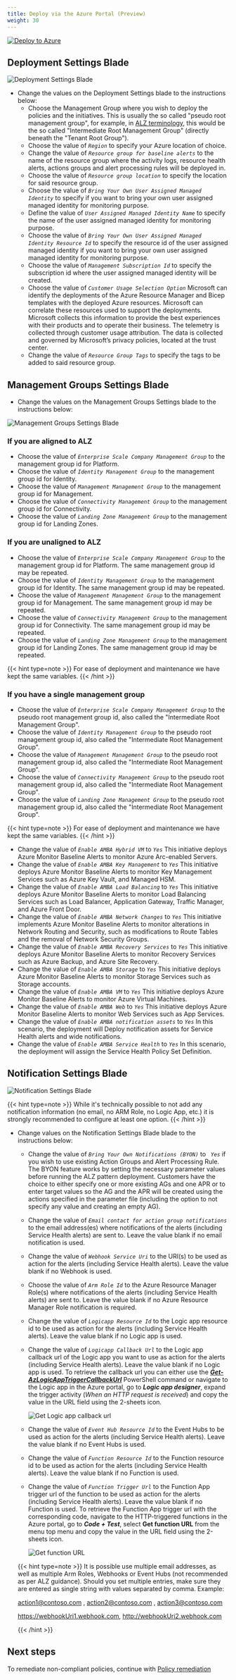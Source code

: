 ```yaml
---
title: Deploy via the Azure Portal (Preview)
weight: 30
---
```


[![Deploy to Azure](https://aka.ms/deploytoazurebutton)](https://aka.ms/amba/alz/portal)

## Deployment Settings Blade

![Deployment Settings Blade](../../media/PortalAccelerator/DeploymentSettings.png)

- Change the values on the Deployment Settings blade to the instructions below:
  - Choose the Management Group where you wish to deploy the policies and the initiatives. This is usually the so called "pseudo root management group", for example, in [ALZ terminology](https://learn.microsoft.com/azure/cloud-adoption-framework/ready/landing-zone/design-area/resource-org-management-groups), this would be the so called "Intermediate Root Management Group" (directly beneath the "Tenant Root Group").
  - Choose the value of _`Region`_ to specify your Azure location of choice.
  - Change the value of _`Resource group for baseline alerts`_ to the name of the resource group where the activity logs, resource health alerts, actions groups and alert processing rules will be deployed in.
  - Choose the value of _`Resource group location`_ to specify the location for said resource group.
  - Choose the value of _`Bring Your Own User Assigned Managed Identity`_ to specify if you want to bring your own user assigned managed identity for monitoring purpose.
  - Define the value of _`User Assigned Managed Identity Name`_ to specify the name of the user assigned managed identity for monitoring purpose.
  - Choose the value of _`Bring Your Own User Assigned Managed Identity Resource Id`_ to specify the resource id of the user assigned managed identity if you want to bring your own user assigned managed identity for monitoring purpose.
  - Choose the value of _`Management Subscription Id`_ to specify the subscription id where the user assigned managed identity will be created.
  - Choose the value of _`Customer Usage Selection Option`_ Microsoft can identify the deployments of the Azure Resource Manager and Bicep templates with the deployed Azure resources. Microsoft can correlate these resources used to support the deployments. Microsoft collects this information to provide the best experiences with their products and to operate their business. The telemetry is collected through customer usage attribution. The data is collected and governed by Microsoft’s privacy policies, located at the trust center.
  - Change the value of _`Resource Group Tags`_ to specify the tags to be added to said resource group.

## Management Groups Settings Blade

- Change the values on the Management Groups Settings blade to the instructions below:

![Management Groups Settings Blade](../../media/PortalAccelerator/MGSettings.png)

### If you are aligned to ALZ

- Choose the value of _`Enterprise Scale Company Management Group`_ to the management group id for Platform.
- Choose the value of _`Identity Management Group`_ to the management group id for Identity.
- Choose the value of _`Management Management Group`_ to the management group id for Management.
- Choose the value of _`Connectivity Management Group`_ to the management group id for Connectivity.
- Choose the value of _`Landing Zone Management Group`_ to the management group id for Landing Zones.

### If you are unaligned to ALZ

- Choose the value of _`Enterprise Scale Company Management Group`_ to the management group id for Platform. The same management group id may be repeated.
- Choose the value of _`Identity Management Group`_ to the management group id for Identity. The same management group id may be repeated.
- Choose the value of _`Management Management Group`_ to the management group id for Management. The same management group id may be repeated.
- Choose the value of _`Connectivity Management Group`_ to the management group id for Connectivity. The same management group id may be repeated.
- Choose the value of _`Landing Zone Management Group`_ to the management group id for Landing Zones. The same management group id may be repeated.

{{< hint type=note >}}
For ease of deployment and maintenance we have kept the same variables.
{{< /hint >}}

### If you have a single management group

- Choose the value of _`Enterprise Scale Company Management Group`_ to the pseudo root management group id, also called the "Intermediate Root Management Group".
- Choose the value of _`Identity Management Group`_ to the pseudo root management group id, also called the "Intermediate Root Management Group".
- Choose the value of _`Management Management Group`_ to the pseudo root management group id, also called the "Intermediate Root Management Group".
- Choose the value of _`Connectivity Management Group`_ to the pseudo root management group id, also called the "Intermediate Root Management Group".
- Choose the value of _`Landing Zone Management Group`_ to the pseudo root management group id, also called the "Intermediate Root Management Group".

{{< hint type=note >}}
For ease of deployment and maintenance we have kept the same variables.
{{< /hint >}}

- Change the value of _`Enable AMBA Hybrid VM`_ to _`Yes`_ This initiative deploys Azure Monitor Baseline Alerts to monitor Azure Arc-enabled Servers.
- Change the value of _`Enable AMBA Key Management`_ to _`Yes`_ This initiative deploys Azure Monitor Baseline Alerts to monitor Key Management Services such as Azure Key Vault, and Managed HSM.
- Change the value of _`Enable AMBA Load Balancing`_ to _`Yes`_ This initiative deploys Azure Monitor Baseline Alerts to monitor Load Balancing Services such as Load Balancer, Application Gateway, Traffic Manager, and Azure Front Door.
- Change the value of _`Enable AMBA Network Changes`_ to _`Yes`_ This initiative implements Azure Monitor Baseline Alerts to monitor alterations in Network Routing and Security, such as modifications to Route Tables and the removal of Network Security Groups.
- Change the value of _`Enable AMBA Recovery Services`_ to _`Yes`_ This initiative deploys Azure Monitor Baseline Alerts to monitor Recovery Services such as Azure Backup, and Azure Site Recovery.
- Change the value of _`Enable AMBA Storage`_ to _`Yes`_ This initiative deploys Azure Monitor Baseline Alerts to monitor Storage Services such as Storage accounts.
- Change the value of _`Enable AMBA VM`_ to _`Yes`_ This initiative deploys Azure Monitor Baseline Alerts to monitor Azure Virtual Machines.
- Change the value of _`Enable AMBA Web`_ to _`Yes`_ This initiative deploys Azure Monitor Baseline Alerts to monitor Web Services such as App Services.
- Change the value of _`Enable AMBA notification assets`_ to _`Yes`_ In this scenario, the deployment will Deploy notification assets for Service Health alerts and wide notifications.
- Change the value of _`Enable AMBA Service Health`_ to _`Yes`_ In this scenario, the deployment will assign the Service Health Policy Set Definition.

## Notification Settings Blade

![Notification Settings Blade](../../media/PortalAccelerator/NotificationSettings.png)

{{< hint type=note >}}
While it's technically possible to not add any notification information (no email, no ARM Role, no Logic App, etc.) it is strongly recommended to configure at least one option.
{{< /hint >}}

- Change values on the Notification Settings Blade blade to the instructions below:

  - Change the value of _`Bring Your Own Notifications (BYON)`_ to _` Yes`_ if you wish to use existing Action Groups and Alert Processing Rule. The BYON feature works by setting the necessary parameter values before running the ALZ pattern deployment. Customers have the choice to either specify one or more existing AGs and one APR or to enter target values so the AG and the APR will be created using the actions specified in the parameter file (including the option to not specify any value and creating an empty AG).
  - Change the value of _`Email contact for action group notifications`_ to the email address(es) where notifications of the alerts (including Service Health alerts) are sent to. Leave the value blank if no email notification is used.
  - Change the value of _`Webhook Service Uri`_ to the URI(s) to be used as action for the alerts (including Service Health alerts). Leave the value blank if no Webhook is used.
  - Choose the value of _`Arm Role Id`_ to the Azure Resource Manager Role(s) where notifications of the alerts (including Service Health alerts) are sent to. Leave the value blank if no Azure Resource Manager Role notification is required.
  - Change the value of _`Logicapp Resource Id`_ to the Logic app resource id to be used as action for the alerts (including Service Health alerts). Leave the value blank if no Logic app is used.
  - Change the value of _`Logicapp Callback Url`_ to the Logic app callback url of the Logic app you want to use as action for the alerts (including Service Health alerts). Leave the value blank if no Logic app is used. To retrieve the callback url you can either use the [_**Get-AzLogicAppTriggerCallbackUrl**_](https://learn.microsoft.com/en-us/powershell/module/az.logicapp/get-azlogicapptriggercallbackurl) PowerShell command or navigate to the Logic app in the Azure portal, go to _**Logic app designer**_, expand the trigger activity (_When an HTTP request is received_) and copy the value in the URL field using the 2-sheets icon.

    ![Get Logic app callback url](../../media/AMBA-LogicAppCallbackUrl.png)

  - Change the value of _`Event Hub Resource Id`_ to the Event Hubs to be used as action for the alerts (including Service Health alerts). Leave the value blank if no Event Hubs is used.
  - Change the value of _`Function Resource Id`_ to the Function resource id to be used as action for the alerts (including Service Health alerts). Leave the value blank if no Function is used.
  - Change the value of _`Function Trigger Url`_ to the Function App trigger url of the function to be used as action for the alerts (including Service Health alerts). Leave the value blank if no Function is used. To retrieve the Function App trigger url with the corresponding code, navigate to the HTTP-triggered functions in the Azure portal, go to _**Code + Test**_, select **Get function URL** from the menu top menu and copy the value in the URL field using the 2-sheets icon.

    ![Get function URL](../../media/AMBA-FunctionAppTriggerUrl.png)

  {{< hint type=note >}}
  It is possible use multiple email addresses, as well as multiple Arm Roles, Webhooks or Event Hubs (not recommended as per ALZ guidance). Should you set multiple entries, make sure they are entered as single string with values separated by comma. Example:

  action1@contoso.com , action2@contoso.com , action3@contoso.com

  https://webhookUri1.webhook.com, http://webhookUri2.webhook.com

  {{< /hint >}}

## Next steps

To remediate non-compliant policies, continue with [Policy remediation](../Remediate-Policies)
